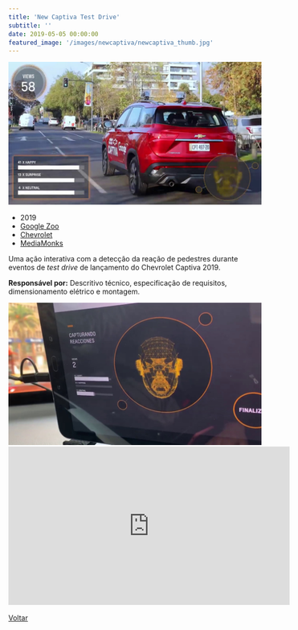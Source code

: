```yaml
---
title: 'New Captiva Test Drive'
subtitle: ''
date: 2019-05-05 00:00:00
featured_image: '/images/newcaptiva/newcaptiva_thumb.jpg'
---
```


![](/images/newcaptiva/newcaptiva_02.jpg)

* 2019
* [Google Zoo]()
* [Chevrolet](https://www.chevrolet.com.br/)
* [MediaMonks](https://www.mediamonks.com/)

Uma ação interativa com a detecção da reação de pedestres durante eventos de *test drive* de lançamento do Chevrolet Captiva 2019.

**Responsável por:** Descritivo técnico, especificação de requisitos, dimensionamento elétrico e montagem.

<div class="gallery" data-columns="1">
	<img src="/images/newcaptiva/newcaptiva_01.jpg">
</div>

<iframe width="560" height="315" src="https://www.youtube-nocookie.com/embed/JRCW27M8UWY?controls=0" frameborder="0" allow="accelerometer; autoplay; clipboard-write; encrypted-media; gyroscope; picture-in-picture" allowfullscreen></iframe>

<a href='/' class="button button--large">Voltar</a>